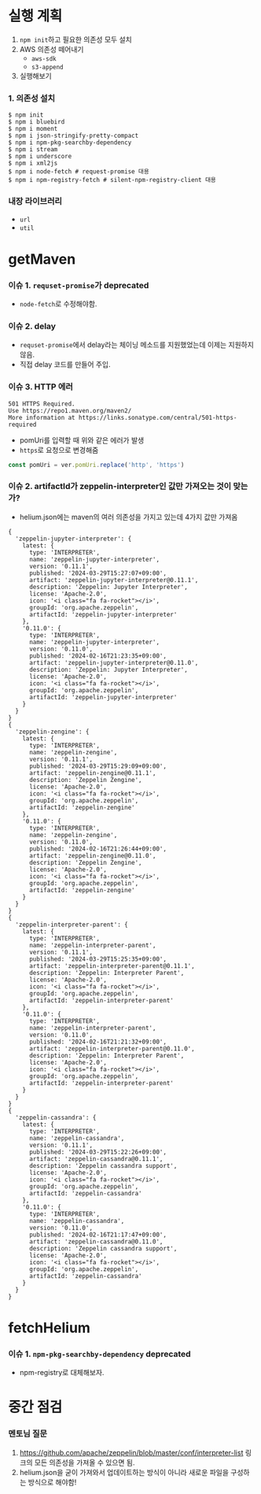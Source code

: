 # 실행 계획

1. `npm init`하고 필요한 의존성 모두 설치
2. AWS 의존성 떼어내기
    - `aws-sdk`
    - `s3-append`
3. 실행해보기

### 1. 의존성 설치

```shell
$ npm init
$ npm i bluebird
$ npm i moment
$ npm i json-stringify-pretty-compact
$ npm i npm-pkg-searchby-dependency 
$ npm i stream
$ npm i underscore
$ npm i xml2js
$ npm i node-fetch # request-promise 대용
$ npm i npm-registry-fetch # silent-npm-registry-client 대용
```

### 내장 라이브러리

- `url`
- `util`

# getMaven

### 이슈 1. `requset-promise`가 deprecated

- `node-fetch`로 수정해야함.

### 이슈 2. delay

- `requset-promise`에서 delay라는 체이닝 메소드를 지원했었는데 이제는 지원하지 않음.
- 직접 delay 코드를 만들어 주입.

### 이슈 3. HTTP 에러

```shell
501 HTTPS Required. 
Use https://repo1.maven.org/maven2/
More information at https://links.sonatype.com/central/501-https-required
```

- pomUri를 입력할 때 위와 같은 에러가 발생
- `https`로 요청으로 변경해줌

```javascript
const pomUri = ver.pomUri.replace('http', 'https')
```

### 이슈 2. artifactId가 zeppelin-interpreter인 값만 가져오는 것이 맞는가?

- helium.json에는 maven의 여러 의존성을 가지고 있는데 4가지 값만 가져옴

```shell
{
  'zeppelin-jupyter-interpreter': {
    latest: {
      type: 'INTERPRETER',
      name: 'zeppelin-jupyter-interpreter',
      version: '0.11.1',
      published: '2024-03-29T15:27:07+09:00',
      artifact: 'zeppelin-jupyter-interpreter@0.11.1',
      description: 'Zeppelin: Jupyter Interpreter',
      license: 'Apache-2.0',
      icon: '<i class="fa fa-rocket"></i>',
      groupId: 'org.apache.zeppelin',
      artifactId: 'zeppelin-jupyter-interpreter'
    },
    '0.11.0': {
      type: 'INTERPRETER',
      name: 'zeppelin-jupyter-interpreter',
      version: '0.11.0',
      published: '2024-02-16T21:23:35+09:00',
      artifact: 'zeppelin-jupyter-interpreter@0.11.0',
      description: 'Zeppelin: Jupyter Interpreter',
      license: 'Apache-2.0',
      icon: '<i class="fa fa-rocket"></i>',
      groupId: 'org.apache.zeppelin',
      artifactId: 'zeppelin-jupyter-interpreter'
    }
  }
}
{
  'zeppelin-zengine': {
    latest: {
      type: 'INTERPRETER',
      name: 'zeppelin-zengine',
      version: '0.11.1',
      published: '2024-03-29T15:29:09+09:00',
      artifact: 'zeppelin-zengine@0.11.1',
      description: 'Zeppelin Zengine',
      license: 'Apache-2.0',
      icon: '<i class="fa fa-rocket"></i>',
      groupId: 'org.apache.zeppelin',
      artifactId: 'zeppelin-zengine'
    },
    '0.11.0': {
      type: 'INTERPRETER',
      name: 'zeppelin-zengine',
      version: '0.11.0',
      published: '2024-02-16T21:26:44+09:00',
      artifact: 'zeppelin-zengine@0.11.0',
      description: 'Zeppelin Zengine',
      license: 'Apache-2.0',
      icon: '<i class="fa fa-rocket"></i>',
      groupId: 'org.apache.zeppelin',
      artifactId: 'zeppelin-zengine'
    }
  }
}
{
  'zeppelin-interpreter-parent': {
    latest: {
      type: 'INTERPRETER',
      name: 'zeppelin-interpreter-parent',
      version: '0.11.1',
      published: '2024-03-29T15:25:35+09:00',
      artifact: 'zeppelin-interpreter-parent@0.11.1',
      description: 'Zeppelin: Interpreter Parent',
      license: 'Apache-2.0',
      icon: '<i class="fa fa-rocket"></i>',
      groupId: 'org.apache.zeppelin',
      artifactId: 'zeppelin-interpreter-parent'
    },
    '0.11.0': {
      type: 'INTERPRETER',
      name: 'zeppelin-interpreter-parent',
      version: '0.11.0',
      published: '2024-02-16T21:21:32+09:00',
      artifact: 'zeppelin-interpreter-parent@0.11.0',
      description: 'Zeppelin: Interpreter Parent',
      license: 'Apache-2.0',
      icon: '<i class="fa fa-rocket"></i>',
      groupId: 'org.apache.zeppelin',
      artifactId: 'zeppelin-interpreter-parent'
    }
  }
}
{
  'zeppelin-cassandra': {
    latest: {
      type: 'INTERPRETER',
      name: 'zeppelin-cassandra',
      version: '0.11.1',
      published: '2024-03-29T15:22:26+09:00',
      artifact: 'zeppelin-cassandra@0.11.1',
      description: 'Zeppelin cassandra support',
      license: 'Apache-2.0',
      icon: '<i class="fa fa-rocket"></i>',
      groupId: 'org.apache.zeppelin',
      artifactId: 'zeppelin-cassandra'
    },
    '0.11.0': {
      type: 'INTERPRETER',
      name: 'zeppelin-cassandra',
      version: '0.11.0',
      published: '2024-02-16T21:17:47+09:00',
      artifact: 'zeppelin-cassandra@0.11.0',
      description: 'Zeppelin cassandra support',
      license: 'Apache-2.0',
      icon: '<i class="fa fa-rocket"></i>',
      groupId: 'org.apache.zeppelin',
      artifactId: 'zeppelin-cassandra'
    }
  }
}
```

# fetchHelium

### 이슈 1. `npm-pkg-searchby-dependency` deprecated

- npm-registry로 대체해보자.


# 중간 점검

### 멘토님 질문

1. https://github.com/apache/zeppelin/blob/master/conf/interpreter-list 링크의 모든 의존성을 가져올 수 있으면 됨.
2. helium.json을 굳이 가져와서 업데이트하는 방식이 아니라 새로운 파일을 구성하는 방식으로 해야함!


